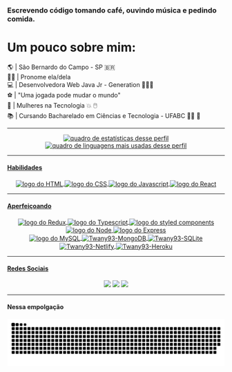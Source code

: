 ### Escrevendo código tomando café, ouvindo música e pedindo comida.
<div align="left">
<h1>Um pouco sobre mim:</h1>
🌎 | São Bernardo do Campo - SP 🇧🇷</br>
👩🏽 | Pronome ela/dela</br>
💻 | Desenvolvedora Web Java Jr - Generation 👩🏽‍💻</br>
⚽ | "Uma jogada pode mudar o mundo" </br>
🤖 | Mulheres na Tecnologia 💥 🖱️ </br>
📚 | Cursando Bacharelado em Ciências e Tecnologia - UFABC 👩‍🎓 📑 </br>
</div>
  
---

<div align="center">
   <a href="https://github.com/Twany93">
  <img alt="quadro de estatísticas desse perfil"  height="160em" src="https://github-readme-stats.vercel.app/api?username=Twany93&show_icons=true&theme=radical&include_all_commits=true&count_private=true"/>
  <img alt="quadro de linguagens mais usadas desse perfil"  height="160em" src="https://github-readme-stats.vercel.app/api/top-langs/?username=Twany93&layout=compact&langs_count=7&theme=radical"/>
</div>
  
---

#### Habilidades 
<div align="center" style="display: inline_block">
  <img align="center" alt="logo do HTML" height="30" width="75" src="https://img.shields.io/badge/html5-f16529?style=for-the-badge&logo=html5&logoColor=white">
  <img align="center" alt="logo do CSS" height="30" width="75" src="https://img.shields.io/badge/css3-0096dc?style=for-the-badge&logo=css3&logoColor=white">
  <img align="center" alt="logo do Javascript" height="30" width="75" src="https://img.shields.io/badge/javascript-f7df1e?style=for-the-badge&logo=javascript&logoColor=white">
  <img align="center" alt="logo do React" height="30" width="75" src="https://img.shields.io/badge/react-61dafb?style=for-the-badge&logo=react&logoColor=white"> 
</div>
  
---

#### Aperfeiçoando 
<div align="center" style="display: inline_block">
  <div align="center" style="display: inline_block"> 
    <img align="center" alt="logo do Redux" height="30" width="75" src="https://img.shields.io/badge/redux-7649bb?style=for-the-badge&logo=redux&logoColor=white">
    <img align="center" alt="logo do Typescript" height="30" width="75" src="https://img.shields.io/badge/typescript-3178c6?style=for-the-badge&logo=typescript&logoColor=white">
    <img align="center" alt="logo do styled components" height="30" width="75" src="https://img.shields.io/badge/styled--components-DB7093?style=for-the-badge&logo=styled-components&logoColor=white">
    <img align="center" alt="logo do Node" height="30" width="75" src="https://img.shields.io/badge/Node.js-43853D?style=for-the-badge&logo=node.js&logoColor=white">  
    <img align="center" alt="logo do Express" height="30" width="75" src="https://img.shields.io/badge/Express.js-404D59?style=for-the-badge">
  </div>
  
  <div align="center" style="display: inline_block"> 
    <img align="center" alt="logo do MySQL" height="30" width="75" src="https://img.shields.io/badge/MySQL-00000F?style=for-the-badge&logo=mysql&logoColor=white"> 
    <img align="center" alt="Twany93-MongoDB" height="30" width="75" src="https://img.shields.io/badge/MongoDB-4EA94B?style=for-the-badge&logo=mongodb&logoColor=white"> 
    <img align="center" alt="Twany93-SQLite" height="30" width="75" src="https://img.shields.io/badge/SQLite-07405E?style=for-the-badge&logo=sqlite&logoColor=white"> 
    <img align="center" alt="Twany93-Netlify" height="30" width="75" src="https://img.shields.io/badge/Netlify-00C7B7?style=for-the-badge&logo=netlify&logoColor=white"> 
    <img align="center" alt="Twany93-Heroku" height="30" width="75" src="https://img.shields.io/badge/Heroku-430098?style=for-the-badge&logo=heroku&logoColor=white">
  </div>
</div>

---

#### Redes Sociais   
<div align="center">  
  <a href="https://www.linkedin.com/in/twany-teixeira" target="_blank"><img src="https://img.shields.io/badge/-linkedIn-%230077B5?style=for-the-badge&logo=linkedin&logoColor=white" target="_blank"></a>
  <a href="https://discord.com/channels/Twany#1136" target="_blank"><img src="https://img.shields.io/badge/Discord-7289DA?style=for-the-badge&logo=discord&logoColor=white" target="_blank"></a>
  <a href = "mailto:twany.rocha@hotmail.com" target="_blank"><img src="https://img.shields.io/badge/-Gmail-%23333?style=for-the-badge&logo=gmail&logoColor=white" target="_blank"></a>
</div>
  
---

#### Nessa empolgação 
<div> 
  
  ![Snake animation](https://github.com/Twany93/Twany93/blob/output/github-contribution-grid-snake.svg)
 
</div>
